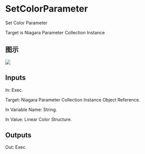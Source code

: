 # SetColorParameter

Set Color Parameter

Target is Niagara Parameter Collection Instance

## 图示

![]($-20221218-20132541.png)

## Inputs

In: Exec.

Target: Niagara Parameter Collection Instance Object Reference.

In Variable Name: String.

In Value: Linear Color Structure.  

## Outputs

Out: Exec.

